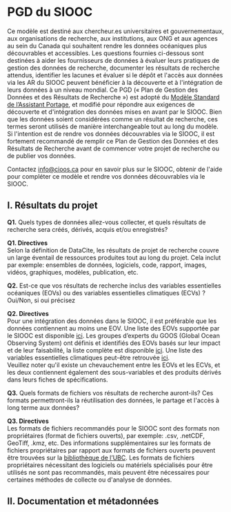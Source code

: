 # PGD du SIOOC

Ce modèle est destiné aux chercheur.es universitaires et gouvernementaux, aux organisations de recherche, aux institutions, aux ONG et aux agences au sein du Canada qui souhaitent rendre les données océaniques plus découvrables et accessibles. Les questions fournies ci-dessous sont destinées à aider les fournisseurs de données à évaluer leurs pratiques de gestion des données de recherche, documenter les résultats de recherche attendus, identifier les lacunes et évaluer si le dépôt et l'accès aux données via les AR du SIOOC peuvent bénéficier à la découverte et à l'intégration de leurs données à un niveau mondial. 
Ce PGD (« Plan de Gestion des Données et des Résultats de Recherche ») est adopté du [Modèle Standard de l’Assistant Portage](https://dmp-pgd.ca/), et modifié pour répondre aux exigences de découverte et d'intégration des données mises en avant par le SIOOC. Bien que les données soient considérées comme un résultat de recherche, ces termes seront utilisés de manière interchangeable tout au long du modèle. Si l'intention est de rendre vos données découvrables via le SIOOC, il est fortement recommandé de remplir ce Plan de Gestion des Données et des Résultats de Recherche avant de commencer votre projet de recherche ou de publier vos données.

Contactez info@cioos.ca pour en savoir plus sur le SIOOC, obtenir de l'aide pour compléter ce modèle et rendre vos données découvrables via le SIOOC.

## I. Résultats du projet  

**Q1.** Quels types de données allez-vous collecter, et quels résultats de recherche sera créés, dérivés, acquis et/ou enregistrés?   

**Q1. Directives**   
Selon la définition de DataCite, les résultats de projet de recherche couvre un large éventail de ressources produites tout au long du projet. Cela inclut par exemple: ensembles de données, logiciels, code, rapport, images, vidéos, graphiques, modèles, publication, etc.  

**Q2.** Est-ce que vos résultats de recherche inclus des variables essentielles océaniques (EOVs) ou des variables essentielles climatiques (ECVs) ?   
Oui/Non, si oui précisez

**Q2. Directives**   
Pour une intégration des données dans le SIOOC, il est préférable que les données contiennent au moins une EOV. Une liste des EOVs supportée par le SIOOC est disponible [ici](https://cioos.ca/fr/variables-oceaniques-essentielles/). Les groupes d’experts du GOOS (Global Ocean Observing System) ont définis et identifiés des EOVs basés sur leur impact et de leur faisabilité, la liste complète est disponible [ici](https://goosocean.org/what-we-do/framework/essential-ocean-variables/). Une liste des variables essentielles climatiques peut-être retrouvée [ici](https://gcos.wmo.int/site/global-climate-observing-system-gcos/essential-climate-variables).  
Veuillez noter qu'il existe un chevauchement entre les EOVs et les ECVs, et les deux contiennent également des sous-variables et des produits dérivés dans leurs fiches de spécifications.  

**Q3.** Quels formats de fichiers vos résultats de recherche auront-ils? Ces formats permettront-ils la réutilisation des données, le partage et l'accès à long terme aux données?  

**Q3. Directives**   
Les formats de fichiers recommandés pour le SIOOC sont des formats non propriétaires (format de fichiers ouverts), par exemple: .csv, .netCDF, GeoTiff, .kmz, etc. Des informations supplémentaires sur les formats de fichiers propriétaires par rapport aux formats de fichiers ouverts peuvent être trouvées sur la [bibliothèque de l’UBC](https://ubc-library-rc.github.io/rdm/content/02_file_formats.html). 
Les formats de fichiers propriétaires nécessitant des logiciels ou matériels spécialisés pour être utilisés ne sont pas recommandés, mais peuvent être nécessaires pour certaines méthodes de collecte ou d'analyse de données.


## II. Documentation et métadonnées  
